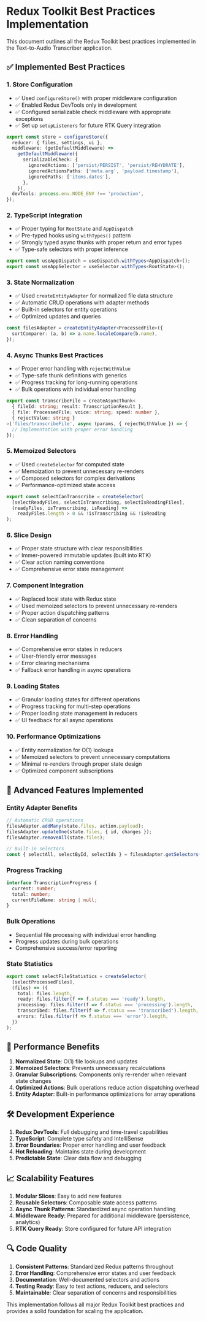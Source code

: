 # Redux Toolkit Best Practices Implementation

This document outlines all the Redux Toolkit best practices implemented in the Text-to-Audio Transcriber application.

## ✅ Implemented Best Practices

### 1. **Store Configuration**
- ✅ Used `configureStore()` with proper middleware configuration
- ✅ Enabled Redux DevTools only in development
- ✅ Configured serializable check middleware with appropriate exceptions
- ✅ Set up `setupListeners` for future RTK Query integration

```typescript
export const store = configureStore({
  reducer: { files, settings, ui },
  middleware: (getDefaultMiddleware) =>
    getDefaultMiddleware({
      serializableCheck: {
        ignoredActions: ['persist/PERSIST', 'persist/REHYDRATE'],
        ignoredActionsPaths: ['meta.arg', 'payload.timestamp'],
        ignoredPaths: ['items.dates'],
      },
    }),
  devTools: process.env.NODE_ENV !== 'production',
});
```

### 2. **TypeScript Integration**
- ✅ Proper typing for `RootState` and `AppDispatch`
- ✅ Pre-typed hooks using `withTypes()` pattern
- ✅ Strongly typed async thunks with proper return and error types
- ✅ Type-safe selectors with proper inference

```typescript
export const useAppDispatch = useDispatch.withTypes<AppDispatch>();
export const useAppSelector = useSelector.withTypes<RootState>();
```

### 3. **State Normalization**
- ✅ Used `createEntityAdapter` for normalized file data structure
- ✅ Automatic CRUD operations with adapter methods
- ✅ Built-in selectors for entity operations
- ✅ Optimized updates and queries

```typescript
const filesAdapter = createEntityAdapter<ProcessedFile>({
  sortComparer: (a, b) => a.name.localeCompare(b.name),
});
```

### 4. **Async Thunks Best Practices**
- ✅ Proper error handling with `rejectWithValue`
- ✅ Type-safe thunk definitions with generics
- ✅ Progress tracking for long-running operations
- ✅ Bulk operations with individual error handling

```typescript
export const transcribeFile = createAsyncThunk<
  { fileId: string; result: TranscriptionResult },
  { file: ProcessedFile; voice: string; speed: number },
  { rejectValue: string }
>('files/transcribeFile', async (params, { rejectWithValue }) => {
  // Implementation with proper error handling
});
```

### 5. **Memoized Selectors**
- ✅ Used `createSelector` for computed state
- ✅ Memoization to prevent unnecessary re-renders
- ✅ Composed selectors for complex derivations
- ✅ Performance-optimized state access

```typescript
export const selectCanTranscribe = createSelector(
  [selectReadyFiles, selectIsTranscribing, selectIsReadingFiles],
  (readyFiles, isTranscribing, isReading) => 
    readyFiles.length > 0 && !isTranscribing && !isReading
);
```

### 6. **Slice Design**
- ✅ Proper state structure with clear responsibilities
- ✅ Immer-powered immutable updates (built into RTK)
- ✅ Clear action naming conventions
- ✅ Comprehensive error state management

### 7. **Component Integration**
- ✅ Replaced local state with Redux state
- ✅ Used memoized selectors to prevent unnecessary re-renders
- ✅ Proper action dispatching patterns
- ✅ Clean separation of concerns

### 8. **Error Handling**
- ✅ Comprehensive error states in reducers
- ✅ User-friendly error messages
- ✅ Error clearing mechanisms
- ✅ Fallback error handling in async operations

### 9. **Loading States**
- ✅ Granular loading states for different operations
- ✅ Progress tracking for multi-step operations
- ✅ Proper loading state management in reducers
- ✅ UI feedback for all async operations

### 10. **Performance Optimizations**
- ✅ Entity normalization for O(1) lookups
- ✅ Memoized selectors to prevent unnecessary computations
- ✅ Minimal re-renders through proper state design
- ✅ Optimized component subscriptions

## 🔧 Advanced Features Implemented

### Entity Adapter Benefits
```typescript
// Automatic CRUD operations
filesAdapter.addMany(state.files, action.payload);
filesAdapter.updateOne(state.files, { id, changes });
filesAdapter.removeAll(state.files);

// Built-in selectors
const { selectAll, selectById, selectIds } = filesAdapter.getSelectors();
```

### Progress Tracking
```typescript
interface TranscriptionProgress {
  current: number;
  total: number;
  currentFileName: string | null;
}
```

### Bulk Operations
- Sequential file processing with individual error handling
- Progress updates during bulk operations
- Comprehensive success/error reporting

### State Statistics
```typescript
export const selectFileStatistics = createSelector(
  [selectProcessedFiles],
  (files) => ({
    total: files.length,
    ready: files.filter(f => f.status === 'ready').length,
    processing: files.filter(f => f.status === 'processing').length,
    transcribed: files.filter(f => f.status === 'transcribed').length,
    errors: files.filter(f => f.status === 'error').length,
  })
);
```

## 🚀 Performance Benefits

1. **Normalized State**: O(1) file lookups and updates
2. **Memoized Selectors**: Prevents unnecessary recalculations
3. **Granular Subscriptions**: Components only re-render when relevant state changes
4. **Optimized Actions**: Bulk operations reduce action dispatching overhead
5. **Entity Adapter**: Built-in performance optimizations for array operations

## 🛠️ Development Experience

1. **Redux DevTools**: Full debugging and time-travel capabilities
2. **TypeScript**: Complete type safety and IntelliSense
3. **Error Boundaries**: Proper error handling and user feedback
4. **Hot Reloading**: Maintains state during development
5. **Predictable State**: Clear data flow and debugging

## 📈 Scalability Features

1. **Modular Slices**: Easy to add new features
2. **Reusable Selectors**: Composable state access patterns
3. **Async Thunk Patterns**: Standardized async operation handling
4. **Middleware Ready**: Prepared for additional middleware (persistence, analytics)
5. **RTK Query Ready**: Store configured for future API integration

## 🔍 Code Quality

1. **Consistent Patterns**: Standardized Redux patterns throughout
2. **Error Handling**: Comprehensive error states and user feedback
3. **Documentation**: Well-documented selectors and actions
4. **Testing Ready**: Easy to test actions, reducers, and selectors
5. **Maintainable**: Clear separation of concerns and responsibilities

This implementation follows all major Redux Toolkit best practices and provides a solid foundation for scaling the application. 